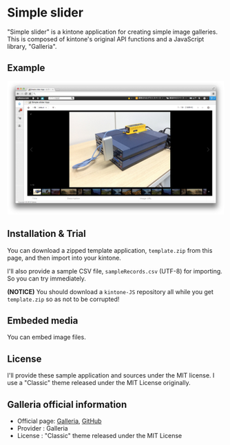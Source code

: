 # Simple slider

"Simple slider" is a kintone application for creating simple image galleries. This is composed of kintone's original API functions and a JavaScript library, "Galleria". 

## Example
![kintone](image/kintoneImage.png)

## Installation & Trial
You can download a zipped template application, `template.zip` from this page, and then import into your kintone.

I'll also provide a sample CSV file, `sampleRecords.csv` (UTF-8) for importing. So you can try immediately.

**(NOTICE)** You should download a `kintone-JS` repository all while you get `template.zip` so as not to be corrupted!

## Embeded media
You can embed image files.

## License
I'll provide these sample application and sources under the MIT license. I use a "Classic" theme released under the MIT License originally.

## Galleria official information

* Official page: [Galleria](http://galleria.io/), [GitHub](https://github.com/aino/galleria/)
* Provider : Galleria
* License : "Classic" theme released under the MIT License